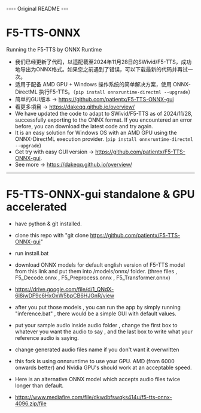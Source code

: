 ---- Original README ---
# F5-TTS-ONNX
Running the F5-TTS  by ONNX Runtime
- 我们已经更新了代码，以适配截至2024年11月28日的SWivid/F5-TTS，成功地导出为ONNX格式。如果您之前遇到了错误，可以下载最新的代码并再试一次。
- 适用于配备 AMD GPU + Windows 操作系统的简单解决方案，使用 ONNX-DirectML 执行F5-TTS。（`pip install onnxruntime-directml --upgrade`）
- 简单的GUI版本 -> https://github.com/patientx/F5-TTS-ONNX-gui
- 看更多項目 -> https://dakeqq.github.io/overview/
- We have updated the code to adapt to SWivid/F5-TTS as of 2024/11/28, successfully exporting to the ONNX format. If you encountered an error before, you can download the latest code and try again.
- It is an easy solution for Windows OS with an AMD GPU using the ONNX-DirectML execution provider. (`pip install onnxruntime-directml --upgrade`)
- Get try with easy GUI version -> https://github.com/patientx/F5-TTS-ONNX-gui.
- See more -> https://dakeqq.github.io/overview/
-------------------------------------------------------------------
# F5-TTS-ONNX-gui standalone & GPU accelerated 
- have python & git installed.
- clone this repo with "git clone https://github.com/patientx/F5-TTS-ONNX-gui"
- run install.bat
- download ONNX models for default english version of F5-TTS model from this link and put them into /models/onnx/ folder. (three files , F5_Decode.onnx , F5_Preprocess.onnx , F5_Transformer.onnx)
- https://drive.google.com/file/d/1_QNdX-6l8iwDF9c6HxOxW5bpCB6HJGnR/view
- after you put those models , you can run the app by simply running "inference.bat" , there would be a simple GUI with default values.
- put your sample audio inside audio folder , change the first box to whatever you want the audio to say , and the last box to write what your reference audio is saying.
- change generated audio files name if you don't want it overwritten 
- this fork is using onnxruntime to use your GPU. AMD (from 6000 onwards better) and Nvidia GPU's should work at an acceptable speed. 

- Here is an alternative ONNX model which accepts audio files twice longer than default.
- https://www.mediafire.com/file/dkwdbfswqks414u/f5-tts-onnx-4096.zip/file
  
